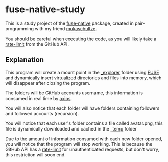 # fuse-native-study

This is a study project of the [fuse-native](https://github.com/fuse-friends/fuse-native) package, created in pair-programming with my friend [mukaschultze](https://github.com/mukaschultze/).

You should be careful when executing the code, as you will likely take a [rate-limit](https://docs.github.com/en/rest/overview/resources-in-the-rest-api#rate-limiting) from the GitHub API.

## Explanation

This program will create a mount point in the [\_explorer](https://github.com/BrunoS3D/fuse-native-study/tree/main/_explorer) folder using [FUSE](https://en.wikipedia.org/wiki/Filesystem_in_Userspace) and dynamically insert virtualized directories and files into memory, which will disappear after closing the program.

The folders will be GitHub accounts username, this information is consumed in real time by [axios](https://github.com/axios/axios).

You will also notice that each folder will have folders containing followers and followed accounts (recursion).

You will notice that each user's folder contains a file called avatar.png, this file is dynamically downloaded and cached in the [\_temp](https://github.com/BrunoS3D/fuse-native-study/tree/main/_temp) folder

Due to the amount of information consumed with each new folder opened, you will notice that the program will stop working. This is because the GitHub API has a [rate-limit](https://docs.github.com/en/rest/overview/resources-in-the-rest-api#rate-limiting) for unauthenticated requests, but don't worry, this restriction will soon end.
